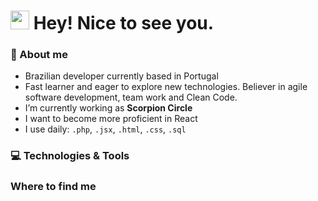 <h1><img src="https://emojis.slackmojis.com/emojis/images/1531849430/4246/blob-sunglasses.gif?1531849430" width="30"/> Hey! Nice to see you.</h1>

<h3>🚀 About me </h3>

- Brazilian developer currently based in Portugal
- Fast learner and eager to explore new technologies. Believer in agile software development, team work and Clean Code.
- I’m currently working as **Scorpion Circle**
- I want to become more proficient in React
- I use daily: `.php`, `.jsx`, `.html`, `.css`, `.sql`


<h3>💻 Technologies & Tools</h3>

<h3>Where to find me</h3>

